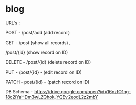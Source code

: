 # blog

URL's :

POST - /post/add (add record)

GET - /post (show all records), 

/post/{id} (show record on ID)

DELETE - /post/{id} (delete record on ID)

PUT - /post/{id} - (edit record on ID)

PATCH - post/{id} - (patch record on ID)

DB Schema - https://drive.google.com/open?id=16nzfO1ng-18c2iYaHDm3wLZQhok_YQEv2eodL2z2mbY
